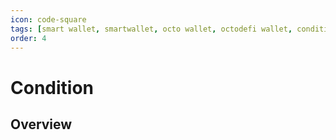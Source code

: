 ```yaml
---
icon: code-square
tags: [smart wallet, smartwallet, octo wallet, octodefi wallet, condition]
order: 4
---
```


# Condition

## Overview
